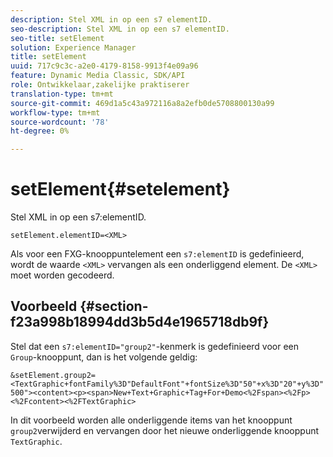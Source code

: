 ```yaml
---
description: Stel XML in op een s7 elementID.
seo-description: Stel XML in op een s7 elementID.
seo-title: setElement
solution: Experience Manager
title: setElement
uuid: 717c9c3c-a2e0-4179-8158-9913f4e09a96
feature: Dynamic Media Classic, SDK/API
role: Ontwikkelaar,zakelijke praktiserer
translation-type: tm+mt
source-git-commit: 469d1a5c43a972116a8a2efb0de5708800130a99
workflow-type: tm+mt
source-wordcount: '78'
ht-degree: 0%

---
```



# setElement{#setelement}

Stel XML in op een s7:elementID.

`setElement.elementID=<XML>`

Als voor een FXG-knooppuntelement een `s7:elementID` is gedefinieerd, wordt de waarde `<XML>` vervangen als een onderliggend element. De `<XML>` moet worden gecodeerd.

## Voorbeeld {#section-f23a998b18994dd3b5d4e1965718db9f}

Stel dat een `s7:elementID="group2"`-kenmerk is gedefinieerd voor een `Group`-knooppunt, dan is het volgende geldig:

`&setElement.group2=<TextGraphic+fontFamily%3D"DefaultFont"+fontSize%3D"50"+x%3D"20"+y%3D"500"><content><p><span>New+Text+Graphic+Tag+For+Demo<%2Fspan><%2Fp><%2Fcontent><%2FTextGraphic>`

In dit voorbeeld worden alle onderliggende items van het knooppunt `group2`verwijderd en vervangen door het nieuwe onderliggende knooppunt `TextGraphic`.
